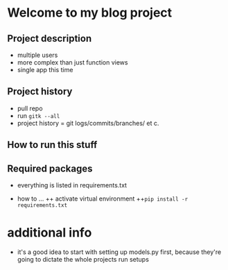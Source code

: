 # Welcome to my blog project

## Project description
+ multiple users
+ more complex than just function views
+ single app this time

## Project history
+ pull repo
+ run `gitk --all`
+ project history = git logs/commits/branches/ et c.

## How to run this stuff


## Required packages
+ everything is listed in requirements.txt

+ how to ... 
++ activate virtual environment
++`pip install -r requirements.txt`

# additional info
+ it's a good idea to start with setting up models.py first, because they're going to dictate the whole projects run setups